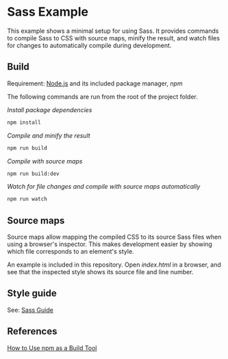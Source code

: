 
# Sass Example

This example shows a minimal setup for using Sass. It provides commands to compile Sass to CSS with source maps, minify the result, and watch files for changes to automatically compile during development.

## Build

Requirement: [Node.js](https://nodejs.org/) and its included package manager, *npm*

The following commands are run from the root of the project folder.

*Install package dependencies*

```sh
npm install
```

*Compile and minify the result*

```sh
npm run build
```

*Compile with source maps*

```sh
npm run build:dev
```

*Watch for file changes and compile with source maps automatically*

```sh
npm run watch
```

## Source maps

Source maps allow mapping the compiled CSS to its source Sass files when using a browser's inspector. This makes development easier by showing which file corresponds to an element's style.

An example is included in this repository. Open *index.html* in a browser, and see that the inspected style shows its source file and line number.

## Style guide

See: [Sass Guide](https://github.com/eliot-akira/sass-guide)

## References

[How to Use npm as a Build Tool](https://github.com/keithamus/npm-scripts-example)
